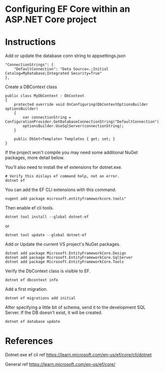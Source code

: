 Configuring EF Core within an ASP.NET Core project
==================================================


# Instructions

Add or update the database conn string to appsettings.json

```
"ConnectionStrings": {
	"DefaultConnection": "Data Source=.;Initial Catalog=MyDatabase;Integrated Security=True"
},
```

Create a DBContext class

```
public class MyDbContext : DbContext
{
	protected override void OnConfiguring(DbContextOptionsBuilder optionsBuilder)
	{
		var connectionString = ConfigurationProvider.GetDatabaseConnectionString("DefaultConnection");
		optionsBuilder.UseSqlServer(connectionString);
	}

	public DbSet<Template> Templates { get; set; }
}
```

If the project won't compile you may need some additional NuGet packages, more detail below.

You'll also need to install the ef extensions for dotnet.exe.
```
# Verify this dislays ef command help, not an error.
dotnet ef
```

You can add the EF CLI extensions with this command.
```
nugent add package microsoft.entityframeworkcore.tools"
```

Then enable ef cli tools.
```
dotnet tool install --global dotnet-ef
```
or
```
dotnet tool update --global dotnet-ef
```

Add or Update the current VS project's NuGet packages. 
```
dotnet add package Microsoft.EntityFrameworkCore.Design
dotnet add package Microsoft.EntityFrameworkCore.SqlServer
dotnet add package Microsoft.EntityFrameworkCore.Tools
```

Verify the DbContext class is visible to EF.
```
dotnet ef dbcontext info
```

Add a first migration.
```
dotnet ef migrations add initial
```

After specifying a little bit of schema, send it to the development SQL Server.
If the DB doesn't exist, it will be created.
```
dotnet ef database update
```

# References

Dotnet.exe ef cli ref
https://learn.microsoft.com/en-us/ef/core/cli/dotnet

General ref
https://learn.microsoft.com/en-us/ef/core/

